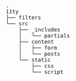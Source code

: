 <pre>.
11ty
├── filters
└── src
    ├── _includes
    │   └── partials
    ├── content
    │   ├── form
    │   └── posts
    └── static
        ├── css
        └── script
</pre>
